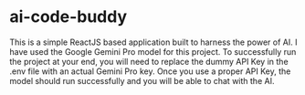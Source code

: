 # ai-code-buddy

This is a simple ReactJS based application built to harness the power of AI. I have used the Google Gemini Pro model for this project.
To successfully run the project at your end, you will need to replace the dummy API Key in the .env file with an actual Gemini Pro key.
Once you use a proper API Key, the model should run successfully and you will be able to chat with the AI.
